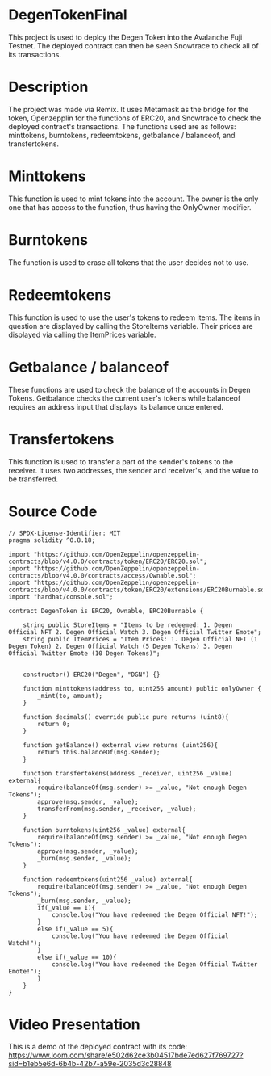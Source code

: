 # DegenTokenFinal
This project is used to deploy the Degen Token into the Avalanche Fuji Testnet. The deployed contract can then be seen Snowtrace to check all of its transactions.

# Description
The project was made via Remix. It uses Metamask as the bridge for the token, Openzepplin for the functions of ERC20, and Snowtrace to check the deployed contract's transactions. The functions used are as follows: minttokens, burntokens, redeemtokens, getbalance / balanceof, and transfertokens.

# Minttokens
This function is used to mint tokens into the account. The owner is the only one that has access to the function, thus having the OnlyOwner modifier.

# Burntokens
The function is used to erase all tokens that the user decides not to use.

# Redeemtokens
This function is used to use the user's tokens to redeem items. The items in question are displayed by calling the StoreItems variable. Their prices are displayed via calling the ItemPrices variable.

# Getbalance / balanceof
These functions are used to check the balance of the accounts in Degen Tokens. Getbalance checks the current user's tokens while balanceof requires an address input that displays its balance once entered.

# Transfertokens
This function is used to transfer a part of the sender's tokens to the receiver. It uses two addresses, the sender and receiver's, and the value to be transferred.

# Source Code
```
// SPDX-License-Identifier: MIT
pragma solidity ^0.8.18;

import "https://github.com/OpenZeppelin/openzeppelin-contracts/blob/v4.0.0/contracts/token/ERC20/ERC20.sol";
import "https://github.com/OpenZeppelin/openzeppelin-contracts/blob/v4.0.0/contracts/access/Ownable.sol";
import "https://github.com/OpenZeppelin/openzeppelin-contracts/blob/v4.0.0/contracts/token/ERC20/extensions/ERC20Burnable.sol";
import "hardhat/console.sol";

contract DegenToken is ERC20, Ownable, ERC20Burnable {

    string public StoreItems = "Items to be redeemed: 1. Degen Official NFT 2. Degen Official Watch 3. Degen Official Twitter Emote";
    string public ItemPrices = "Item Prices: 1. Degen Official NFT (1 Degen Token) 2. Degen Official Watch (5 Degen Tokens) 3. Degen Official Twitter Emote (10 Degen Tokens)";

    
    constructor() ERC20("Degen", "DGN") {}

    function minttokens(address to, uint256 amount) public onlyOwner {
        _mint(to, amount);
    }

    function decimals() override public pure returns (uint8){
        return 0;
    }

    function getBalance() external view returns (uint256){
        return this.balanceOf(msg.sender);
    }

    function transfertokens(address _receiver, uint256 _value) external{
        require(balanceOf(msg.sender) >= _value, "Not enough Degen Tokens");
        approve(msg.sender, _value);
        transferFrom(msg.sender, _receiver, _value);
    } 

    function burntokens(uint256 _value) external{
        require(balanceOf(msg.sender) >= _value, "Not enough Degen Tokens");
        approve(msg.sender, _value);
        _burn(msg.sender, _value);
    }

    function redeemtokens(uint256 _value) external{
        require(balanceOf(msg.sender) >= _value, "Not enough Degen Tokens");
        _burn(msg.sender, _value);
        if(_value == 1){
            console.log("You have redeemed the Degen Official NFT!");
        }
        else if(_value == 5){
            console.log("You have redeemed the Degen Official Watch!");
        }
        else if(_value == 10){
            console.log("You have redeemed the Degen Official Twitter Emote!");
        }
    }
}
```

# Video Presentation
This is a demo of the deployed contract with its code: https://www.loom.com/share/e502d62ce3b04517bde7ed627f769727?sid=b1eb5e6d-6b4b-42b7-a59e-2035d3c28848
